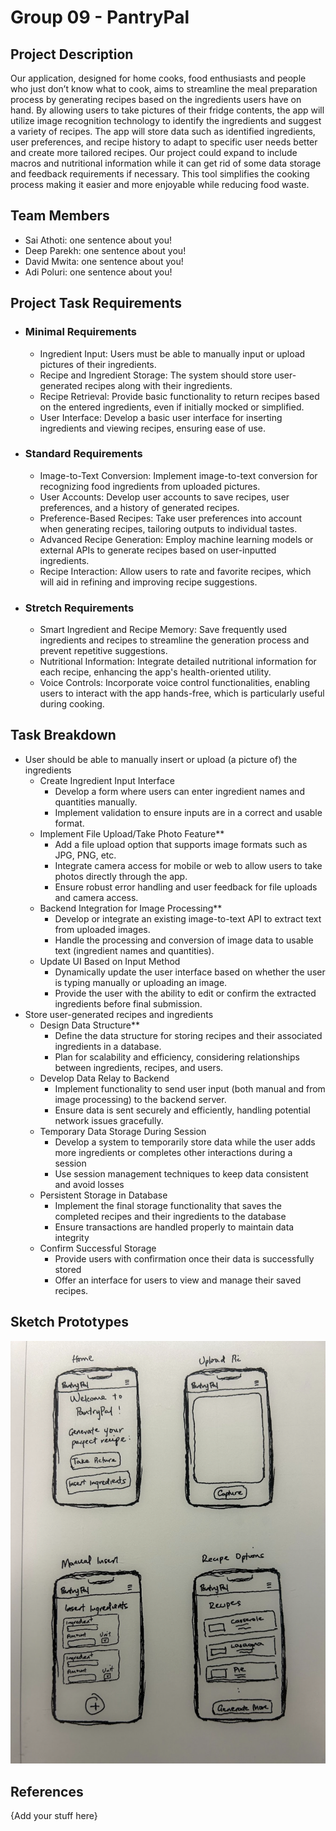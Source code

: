 # Group 09 - PantryPal

## Project Description

Our application, designed for home cooks, food enthusiasts and people who just don’t know what to cook, aims to streamline the meal preparation process by generating recipes based on the ingredients users have on hand. By allowing users to take pictures of their fridge contents, the app will utilize image recognition technology to identify the ingredients and suggest a variety of recipes. The app will store data such as identified ingredients, user preferences, and recipe history to adapt to specific user needs better and create more tailored recipes. Our project could expand to include macros and nutritional information while it can get rid of some data storage and feedback requirements if necessary. This tool simplifies the cooking process making it easier and more enjoyable while reducing food waste.

## Team Members

- Sai Athoti: one sentence about you!
- Deep Parekh: one sentence about you!
- David Mwita: one sentence about you!
- Adi Poluri: one sentence about you!

## Project Task Requirements
- ### Minimal Requirements
  - Ingredient Input: Users must be able to manually input or upload pictures of their ingredients.
  - Recipe and Ingredient Storage: The system should store user-generated recipes along with their ingredients.
  - Recipe Retrieval: Provide basic functionality to return recipes based on the entered ingredients, even if initially mocked or simplified.
  - User Interface: Develop a basic user interface for inserting ingredients and viewing recipes, ensuring ease of use.
- ### Standard Requirements
  - Image-to-Text Conversion: Implement image-to-text conversion for recognizing food ingredients from uploaded pictures.
  - User Accounts: Develop user accounts to save recipes, user preferences, and a history of generated recipes.
  - Preference-Based Recipes: Take user preferences into account when generating recipes, tailoring outputs to individual tastes.
  - Advanced Recipe Generation: Employ machine learning models or external APIs to generate recipes based on user-inputted ingredients.
  - Recipe Interaction: Allow users to rate and favorite recipes, which will aid in refining and improving recipe suggestions.
- ### Stretch Requirements
  - Smart Ingredient and Recipe Memory: Save frequently used ingredients and recipes to streamline the generation process and prevent repetitive suggestions.
  - Nutritional Information: Integrate detailed nutritional information for each recipe, enhancing the app's health-oriented utility.
  - Voice Controls: Incorporate voice control functionalities, enabling users to interact with the app hands-free, which is particularly useful during cooking.

## Task Breakdown
- User should be able to manually insert or upload (a picture of) the ingredients
  - Create Ingredient Input Interface
    - Develop a form where users can enter ingredient names and quantities manually.
    - Implement validation to ensure inputs are in a correct and usable format.
  - Implement File Upload/Take Photo Feature**
    - Add a file upload option that supports image formats such as JPG, PNG, etc.
    - Integrate camera access for mobile or web to allow users to take photos directly through the app.
    - Ensure robust error handling and user feedback for file uploads and camera access.
  - Backend Integration for Image Processing**
    - Develop or integrate an existing image-to-text API to extract text from uploaded images.
    - Handle the processing and conversion of image data to usable text (ingredient names and quantities).
  - Update UI Based on Input Method
    - Dynamically update the user interface based on whether the user is typing manually or uploading an image.
    - Provide the user with the ability to edit or confirm the extracted ingredients before final submission.
- Store user-generated recipes and ingredients
  - Design Data Structure**
    - Define the data structure for storing recipes and their associated ingredients in a database.
    - Plan for scalability and efficiency, considering relationships between ingredients, recipes, and users.
  - Develop Data Relay to Backend
    - Implement functionality to send user input (both manual and from image processing) to the backend server.
    - Ensure data is sent securely and efficiently, handling potential network issues gracefully.
  - Temporary Data Storage During Session
    - Develop a system to temporarily store data while the user adds more ingredients or completes other interactions during a session
    - Use session management techniques to keep data consistent and avoid losses
  - Persistent Storage in Database
    - Implement the final storage functionality that saves the completed recipes and their ingredients to the database
    - Ensure transactions are handled properly to maintain data integrity
  - Confirm Successful Storage
    - Provide users with confirmation once their data is successfully stored
    - Offer an interface for users to view and manage their saved recipes.

## Sketch Prototypes

<img src ="images/mockup.png" width="800px">

## References

{Add your stuff here}



